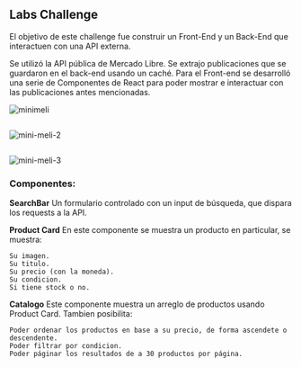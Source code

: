

## Labs Challenge

El objetivo de este challenge fue construir un Front-End y un Back-End que interactuen con una API externa.

Se utilizó la API pública de Mercado Libre. Se extrajo publicaciones que se guardaron en el back-end usando un caché. Para el Front-end se desarrolló una serie de Componentes de React para poder mostrar e interactuar con las publicaciones antes mencionadas.


![minimeli](https://gph.is/g/ZdjByPP)
```
```
![mini-meli-2](https://i.ibb.co/4NRbHsG/inicio.png)
```
```
![mini-meli-3](https://i.ibb.co/616PKhk/Capturatermos.png)

### Componentes:

**SearchBar**
Un formulario controlado con un input de búsqueda, que dispara los requests a la API.

**Product Card**
En este componente se muestra un producto en particular, se muestra:
```
Su imagen.
Su titulo.
Su precio (con la moneda).
Su condicion.
Si tiene stock o no.
```

**Catalogo**
Este componente muestra un arreglo de productos usando Product Card. Tambien posibilita:
```
Poder ordenar los productos en base a su precio, de forma ascendete o descendente.
Poder filtrar por condicion.
Poder páginar los resultados de a 30 productos por página.
```
